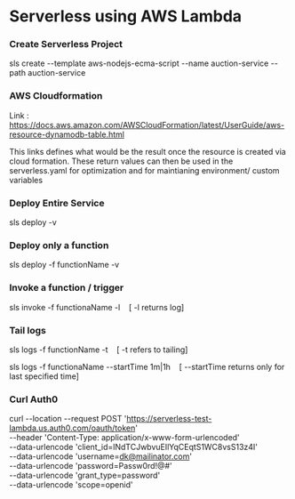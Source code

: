 # Serverless using AWS Lambda

### Create Serverless Project

sls create --template aws-nodejs-ecma-script --name auction-service --path auction-service

### AWS Cloudformation

Link : https://docs.aws.amazon.com/AWSCloudFormation/latest/UserGuide/aws-resource-dynamodb-table.html

This links defines what would be the result once the resource is created via cloud formation. These return values can then be used in the serverless.yaml for optimization and for maintianing environment/ custom variables

### Deploy Entire Service

sls deploy -v

### Deploy only a function

sls deploy -f functionName -v

### Invoke a function / trigger

sls invoke -f functionaName -l &nbsp;&nbsp; [ -l returns log]

### Tail logs

sls logs -f functionName -t &nbsp;&nbsp; [ -t refers to tailing]

sls logs -f functionaName --startTime 1m|1h &nbsp;&nbsp; [ --startTime returns only for last specified time]

### Curl Auth0

curl --location --request POST 'https://serverless-test-lambda.us.auth0.com/oauth/token' \
--header 'Content-Type: application/x-www-form-urlencoded' \
--data-urlencode 'client_id=lNdTCJwbvuEIlYqCEqtS1WC8vsS13z4I' \
--data-urlencode 'username=dk@mailinator.com' \
--data-urlencode 'password=Passw0rd!@#' \
--data-urlencode 'grant_type=password' \
--data-urlencode 'scope=openid'
